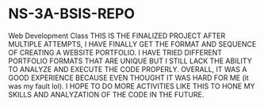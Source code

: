 # NS-3A-BSIS-REPO
Web Development Class
THIS IS THE FINALIZED PROJECT AFTER MULTIPLE ATTEMPTS, I HAVE FINALLY GET THE FORMAT AND SEQUENCE OF CREATING A WEBSITE PORTFOLIO. 
I HAVE TRIED DIFFERENT PORTFOLIO FORMATS THAT ARE UNIQUE BUT I STILL LACK THE ABILITY TO ANALYZE AND EXECUTE THE CODE PROPERLY. 
OVERALL, IT WAS A GOOD EXPERIENCE BECAUSE EVEN THOUGHT IT WAS HARD FOR ME (it was my fault lol).
I HOPE TO DO MORE ACTIVITIES LIKE THIS TO HONE MY SKILLS AND ANALYZATION OF THE CODE IN THE FUTURE.
